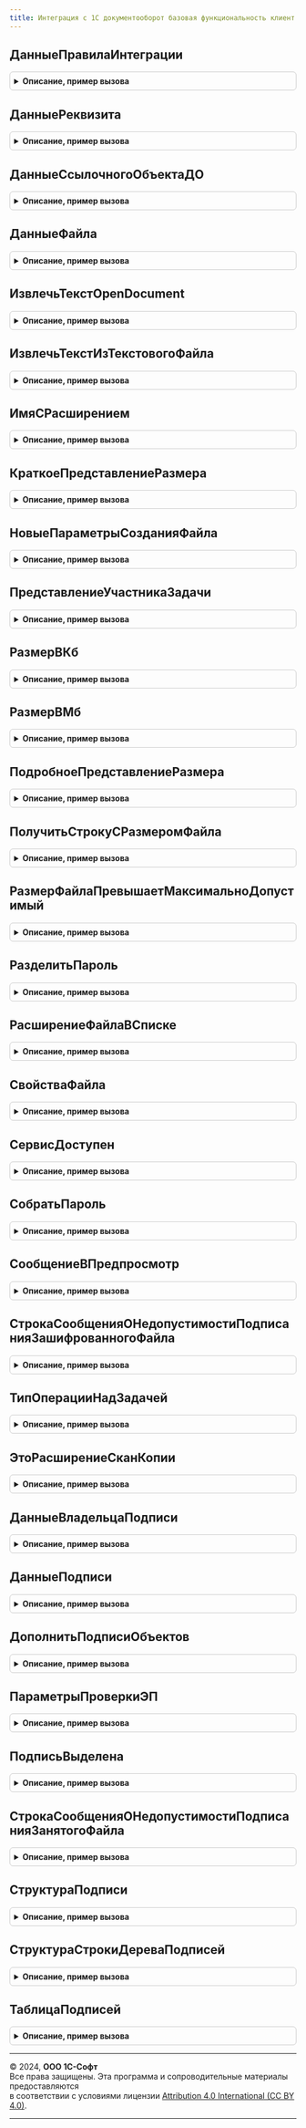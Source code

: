 ```yaml
---
title: Интеграция с 1С документооборот базовая функциональность клиент сервер
---
```



## ДанныеПравилаИнтеграции
<details style="margin: 1em 0; padding: 0.5em; border: 1px solid #ccc; border-radius: 6px;">

<summary style="font-weight: bold; cursor: pointer;">Описание, пример вызова</summary>

```bsl

// Конструктор структуры, описывающей ключевые данные правила интеграции.
//
// Возвращаемое значение:
//  Структура:
//     * Ссылка - СправочникСсылка.ПравилаИнтеграцииС1СДокументооборотом - правило.
//              - Неопределено
//     * ПредставлениеОбъектаДО - Строка - представление объекта ДО.
//     * ПредставлениеОбъектаИС - Строка - представление объекта ИС.
//     * ТипОбъектаДО - Строка - тип объекта ДО.
//     * ТипОбъектаИС - Строка - тип объекта ИС.
//     * ИдентификаторВидаДокумента - Строка - идентификатор вида документа ДО.
//     * ТипВидаДокумента - Строка - тип вида документа ДО.
//
Функция ДанныеПравилаИнтеграции() Экспорт
```

Пример вызова
```bsl
Результат = ИнтеграцияС1СДокументооборотБазоваяФункциональностьКлиентСервер.ДанныеПравилаИнтеграции() 
```
</details>

## ДанныеРеквизита
<details style="margin: 1em 0; padding: 0.5em; border: 1px solid #ccc; border-radius: 6px;">

<summary style="font-weight: bold; cursor: pointer;">Описание, пример вызова</summary>

```bsl

// Конструктор структуры, описывающей реквизит объекта ДО.
//
// Возвращаемое значение:
//  Структура:
//     * Имя - Строка
//     * Тип - Строка
//     * Представление - Строка
//     * ЭтоДополнительныйРеквизитДО - Булево
//     * ДополнительныйРеквизитДОID - Строка
//     * ДополнительныйРеквизитДОТип - Строка
//     * ЭтоТаблица - Булево
//     * Таблица - Строка
//
Функция ДанныеРеквизита() Экспорт
```

Пример вызова
```bsl
Результат = ИнтеграцияС1СДокументооборотБазоваяФункциональностьКлиентСервер.ДанныеРеквизита() 
```
</details>

## ДанныеСсылочногоОбъектаДО
<details style="margin: 1em 0; padding: 0.5em; border: 1px solid #ccc; border-radius: 6px;">

<summary style="font-weight: bold; cursor: pointer;">Описание, пример вызова</summary>

```bsl

// Возвращает структуру данных объекта 1С:Документооборот ссылочного типа.
//
// Параметры:
//   ID - Строка - идентификатор объекта ДО.
//   Тип - Строка - тип объекта XDTO.
//   Наименование - Строка - имя объекта ДО.
//   Представление - Строка - представление объекта ДО.
//   НавигационнаяСсылка - Строка - навигационная ссылка на объект ДО.
//
// Возвращаемое значение:
//   Структура - данные владельца подписей:
//     * ID - Строка - идентификатор объекта ДО.
//     * Тип - Строка - тип объекта XDTO.
//     * Наименование - Строка - имя объекта ДО.
//     * Представление - Строка - представление объекта ДО.
//     * НавигационнаяСсылка - Строка - навигационная ссылка на объект ДО.
//
Функция ДанныеСсылочногоОбъектаДО(ID, Тип, Наименование = "", Представление = "", НавигационнаяСсылка = "") Экспорт
```

Пример вызова
```bsl
Результат = ИнтеграцияС1СДокументооборотБазоваяФункциональностьКлиентСервер.ДанныеСсылочногоОбъектаДО(ID, Тип, Наименование, Представление, НавигационнаяСсылка);
```
</details>

## ДанныеФайла
<details style="margin: 1em 0; padding: 0.5em; border: 1px solid #ccc; border-radius: 6px;">

<summary style="font-weight: bold; cursor: pointer;">Описание, пример вызова</summary>

```bsl

// Возвращает структуру данных файла.
//
// Параметры:
//   Наименование - Строка - имя объекта ДО.
//   ID - Строка - идентификатор объекта ДО.
//   Тип - Строка - тип объекта XDTO.
//   Расширение - Строка - расширение файла.
//   РольФайлаID - Строка - роль файла.
//
// Возвращаемое значение:
//   Структура - данные владельца подписей:
//     * Наименование - Строка - имя объекта ДО.
//     * ID - Строка - идентификатор объекта ДО.
//     * Тип - Строка - тип объекта XDTO.
//     * Расширение - Строка - расширение файла.
//     * РольФайлаID - Строка - роль файла.
//                   - Неопределено
//     * СсылкаНаДвоичныеДанныеФайла - Строка - адрес данных файла во временном хранилище.
//     * Описание - Строка - описание файла.
//     * Размер - Число - размер файла.
//     * ДатаМодификации - Дата - дата модификации файла.
//     * ДатаМодификацииУниверсальная - Дата - дата модификации файла универсальная.
//     * ИмяФайла - Строка - имя файла с расширением.
//     * Текст - Строка - текст файла.
//
Функция ДанныеФайла(Наименование, ID, Тип, Расширение = "", РольФайлаID = Неопределено) Экспорт
```

Пример вызова
```bsl
Результат = ИнтеграцияС1СДокументооборотБазоваяФункциональностьКлиентСервер.ДанныеФайла(Наименование, ID, Тип, Расширение, РольФайлаID);
```
</details>

## ИзвлечьТекстOpenDocument
<details style="margin: 1em 0; padding: 0.5em; border: 1px solid #ccc; border-radius: 6px;">

<summary style="font-weight: bold; cursor: pointer;">Описание, пример вызова</summary>

```bsl

// Извлечь текст из файла OpenDocument и возвратить его в виде строки.
//
// Параметры:
//   ПутьКФайлу - Строка - Полное имя файла.
//   Отказ - Булево - Отказ.
//
// Возвращаемое значение:
//   Строка - Извлеченный текст.
//
Функция ИзвлечьТекстOpenDocument(ПутьКФайлу, Отказ) Экспорт
```

Пример вызова
```bsl
Результат = ИнтеграцияС1СДокументооборотБазоваяФункциональностьКлиентСервер.ИзвлечьТекстOpenDocument(ПутьКФайлу, Отказ) 
```
</details>

## ИзвлечьТекстИзТекстовогоФайла
<details style="margin: 1em 0; padding: 0.5em; border: 1px solid #ccc; border-radius: 6px;">

<summary style="font-weight: bold; cursor: pointer;">Описание, пример вызова</summary>

```bsl

// Извлекает текст в соответствии с кодировкой.
// Если кодировка не задана - сама вычисляет кодировку.
//
// Параметры:
//   ПолноеИмяФайла - Строка - Полное имя файла.
//   Кодировка - Строка - Кодировка.
//   Отказ - Булево - Отказ.
//
// Возвращаемое значение:
//   Строка - Извлеченный текст.
//
Функция ИзвлечьТекстИзТекстовогоФайла(ПолноеИмяФайла, Кодировка, Отказ) Экспорт
```

Пример вызова
```bsl
Результат = ИнтеграцияС1СДокументооборотБазоваяФункциональностьКлиентСервер.ИзвлечьТекстИзТекстовогоФайла(ПолноеИмяФайла, Кодировка, Отказ) 
```
</details>

## ИмяСРасширением
<details style="margin: 1em 0; padding: 0.5em; border: 1px solid #ccc; border-radius: 6px;">

<summary style="font-weight: bold; cursor: pointer;">Описание, пример вызова</summary>

```bsl

// Получает имя с расширением (если расширение пусто - только имя).
//
// Параметры:
//   ПолноеНаименование - Строка - полное наименование файла.
//   Расширение - Строка - расширение файла.
//
// Возвращаемое значение:
//   Строка - Имя с расширением. Если расширение пусто - только имя.
//
Функция ИмяСРасширением(ПолноеНаименование, Расширение) Экспорт
```

Пример вызова
```bsl
Результат = ИнтеграцияС1СДокументооборотБазоваяФункциональностьКлиентСервер.ИмяСРасширением(ПолноеНаименование, Расширение) 
```
</details>

## КраткоеПредставлениеРазмера
<details style="margin: 1em 0; padding: 0.5em; border: 1px solid #ccc; border-radius: 6px;">

<summary style="font-weight: bold; cursor: pointer;">Описание, пример вызова</summary>

```bsl

// Возвращает строку с размером файла в кратком и удобном для чтения формате.
//
// Параметры:
//   Размер - Число - размер файла в байтах.
//
// Возвращаемое значение:
//   Строка - размер файла в виде 123.4 Кб
//
Функция КраткоеПредставлениеРазмера(Знач Размер) Экспорт
```

Пример вызова
```bsl
Результат = ИнтеграцияС1СДокументооборотБазоваяФункциональностьКлиентСервер.КраткоеПредставлениеРазмера(Размер) 
```
</details>

## НовыеПараметрыСозданияФайла
<details style="margin: 1em 0; padding: 0.5em; border: 1px solid #ccc; border-radius: 6px;">

<summary style="font-weight: bold; cursor: pointer;">Описание, пример вызова</summary>

```bsl

// Возвращает пустые параметры создания файла для вызова
// ИнтеграцияС1СДокументооборотБазоваяФункциональностьВызовСервера.СоздатьФайлВДокументообороте.
//
// Параметры:
//   ТекущийФайл - см. ИнтеграцияС1СДокументооборотБазоваяФункциональностьКлиентСервер.ДанныеФайла
//
// Возвращаемое значение:
//   Структура:
//     * ТекущийФайл - см. ИнтеграцияС1СДокументооборотБазоваяФункциональностьКлиентСервер.ДанныеФайла
//     * АдресВременногоХранилищаФайла - Неопределено
//     * Владелец - Неопределено
//     * ЯвляетсяСканКопией - Булево
//     * ШаблонID - Строка
//     * ВнешнийОбъект - Структура:
//       ** ID - Строка
//       ** type - Строка
//       ** name - Строка
//
Функция НовыеПараметрыСозданияФайла(ТекущийФайл) Экспорт
```

Пример вызова
```bsl
Результат = ИнтеграцияС1СДокументооборотБазоваяФункциональностьКлиентСервер.НовыеПараметрыСозданияФайла(ТекущийФайл) 
```
</details>

## ПредставлениеУчастникаЗадачи
<details style="margin: 1em 0; padding: 0.5em; border: 1px solid #ccc; border-radius: 6px;">

<summary style="font-weight: bold; cursor: pointer;">Описание, пример вызова</summary>

```bsl

// Возвращает представление участника задачи ДО.
//
// Параметры:
//   Исполнитель - Строка - представление исполнителя. Роль или сотрудник.
//   ОсновнойОбъектАдресации - Строка - представление основного объекта адресации.
//   ДополнительныйОбъектАдресации - Строка - представление дополнительного объекта адресации.
//
// Возвращаемое значение:
//   Строка
//
Функция ПредставлениеУчастникаЗадачи(Исполнитель, ОсновнойОбъектАдресации, ДополнительныйОбъектАдресации) Экспорт
```

Пример вызова
```bsl
Результат = ИнтеграцияС1СДокументооборотБазоваяФункциональностьКлиентСервер.ПредставлениеУчастникаЗадачи(Исполнитель, ОсновнойОбъектАдресации, ДополнительныйОбъектАдресации) 
```
</details>

## РазмерВКб
<details style="margin: 1em 0; padding: 0.5em; border: 1px solid #ccc; border-radius: 6px;">

<summary style="font-weight: bold; cursor: pointer;">Описание, пример вызова</summary>

```bsl

// Возвращает размер файла в килобайтах.
//
// Параметры:
//   Размер - Число - размер файла в байтах.
//
// Возвращаемое значение:
//   Число - размер файла в Кб.
//
Функция РазмерВКб(Знач Размер) Экспорт
```

Пример вызова
```bsl
Результат = ИнтеграцияС1СДокументооборотБазоваяФункциональностьКлиентСервер.РазмерВКб(Размер) 
```
</details>

## РазмерВМб
<details style="margin: 1em 0; padding: 0.5em; border: 1px solid #ccc; border-radius: 6px;">

<summary style="font-weight: bold; cursor: pointer;">Описание, пример вызова</summary>

```bsl

// Возвращает размер файла в мегабайтах.
//
// Параметры:
//   Размер - Число - размер файла в байтах.
//
// Возвращаемое значение:
//   Число - размер файла в Мб.
//
Функция РазмерВМб(Знач Размер) Экспорт
```

Пример вызова
```bsl
Результат = ИнтеграцияС1СДокументооборотБазоваяФункциональностьКлиентСервер.РазмерВМб(Размер) 
```
</details>

## ПодробноеПредставлениеРазмера
<details style="margin: 1em 0; padding: 0.5em; border: 1px solid #ccc; border-radius: 6px;">

<summary style="font-weight: bold; cursor: pointer;">Описание, пример вызова</summary>

```bsl

// Возвращает строку с размером файла в удобном для чтения формате с указанием количества байт.
//
// Параметры:
//   Размер - Число - размер файла в байтах.
//
// Возвращаемое значение:
//   Строка - размер файла в виде 123.4 Кб (123 456 байт)
//
Функция ПодробноеПредставлениеРазмера(Знач Размер) Экспорт
```

Пример вызова
```bsl
Результат = ИнтеграцияС1СДокументооборотБазоваяФункциональностьКлиентСервер.ПодробноеПредставлениеРазмера(Размер) 
```
</details>

## ПолучитьСтрокуСРазмеромФайла
<details style="margin: 1em 0; padding: 0.5em; border: 1px solid #ccc; border-radius: 6px;">

<summary style="font-weight: bold; cursor: pointer;">Описание, пример вызова</summary>

```bsl

// Получить строку с представлением размера файла - например для отображения в Состояние при передаче файла.
//
// Параметры:
//   РазмерВМб - Число - Размер в Мб.
//
// Возвращаемое значение:
//   Строка - размера файла.
//
Функция ПолучитьСтрокуСРазмеромФайла(Знач РазмерВМб) Экспорт
```

Пример вызова
```bsl
Результат = ИнтеграцияС1СДокументооборотБазоваяФункциональностьКлиентСервер.ПолучитьСтрокуСРазмеромФайла(РазмерВМб) 
```
</details>

## РазмерФайлаПревышаетМаксимальноДопустимый
<details style="margin: 1em 0; padding: 0.5em; border: 1px solid #ccc; border-radius: 6px;">

<summary style="font-weight: bold; cursor: pointer;">Описание, пример вызова</summary>

```bsl

// Сверяет размер файла с максимально допустимым размером, заданным в настройках интеграции.
//
// Параметры:
//   МаксРазмерФайла - Число - максимально допустимый размер файла.
//   Размер - Число - размер файла в байтах.
//   ИмяФайла - Строка - наименование файла.
//   ВызыватьИсключение - Булево - вызывать исключение если максимальный размер превышен.
//   ТекстСообщения - Строка - неявно возвращаемое значение, текст сообщения пользователю.
//
// Возвращаемое значение:
//   Булево - размер файла превышает максимально допустимый.
//
Функция РазмерФайлаПревышаетМаксимальноДопустимый(МаксРазмерФайла, Размер, ИмяФайла, Экспорт
```

Пример вызова
```bsl
Результат = ИнтеграцияС1СДокументооборотБазоваяФункциональностьКлиентСервер.РазмерФайлаПревышаетМаксимальноДопустимый(МаксРазмерФайла, Размер, ИмяФайла, );
```
</details>

## РазделитьПароль
<details style="margin: 1em 0; padding: 0.5em; border: 1px solid #ccc; border-radius: 6px;">

<summary style="font-weight: bold; cursor: pointer;">Описание, пример вызова</summary>

```bsl

// Разделяет пароль на две независимые части для последующего восстановления функцией СобратьПароль.
//
// Параметры:
//   Пароль - Строка - разделяемый пароль.
//
// Возвращаемое значение:
//   Массив из Строка - массив из двух строк, содержащих шестнадцатиричное представление пароля.
//
Функция РазделитьПароль(Пароль) Экспорт
```

Пример вызова
```bsl
Результат = ИнтеграцияС1СДокументооборотБазоваяФункциональностьКлиентСервер.РазделитьПароль(Пароль) 
```
</details>

## РасширениеФайлаВСписке
<details style="margin: 1em 0; padding: 0.5em; border: 1px solid #ccc; border-radius: 6px;">

<summary style="font-weight: bold; cursor: pointer;">Описание, пример вызова</summary>

```bsl

// Возвращает Истина, если файл с таким расширением находится в списке расширений.
//
// Параметры:
//   СписокРасширений - Строка - Список расширений.
//   РасширениеФайла - Строка - Расширение файла.
//
// Возвращаемое значение:
//   Булево
//
Функция РасширениеФайлаВСписке(СписокРасширений, РасширениеФайла) Экспорт
```

Пример вызова
```bsl
Результат = ИнтеграцияС1СДокументооборотБазоваяФункциональностьКлиентСервер.РасширениеФайлаВСписке(СписокРасширений, РасширениеФайла) 
```
</details>

## СвойстваФайла
<details style="margin: 1em 0; padding: 0.5em; border: 1px solid #ccc; border-radius: 6px;">

<summary style="font-weight: bold; cursor: pointer;">Описание, пример вызова</summary>

```bsl

// Конструктор структуры, описывающей свойства файла.
//
// Возвращаемое значение:
//   Структура:
//     * ИдентификаторФайла - Строка - идентификатор файла в 1С:Документооборот.
//                          - Неопределено
//     * ИмяФайла - Строка - имя файла.
//                - Неопределено
//     * ОписаниеФайла - Строка - описание файла.
//                     - Неопределено
//     * Редактируется - Булево - файл находится на редактировании.
//                     - Неопределено
//     * Зашифрован - Булево - файл зашифрован.
//                  - Неопределено
//     * ДанныеПодписейФайла - Массив из см. ИнтеграцияС1СДокументооборотБазоваяФункциональностьКлиентСервер.ДанныеПодписи
//                           - Неопределено
//     * УникальныйИдентификатор - УникальныйИдентификатор - идентификатор управляемой формы объекта.
//                               - Неопределено
//     * ВладелецФайла - Строка - идентификатор владельца файла в 1С:Документооборот.
//                     - Неопределено
//
Функция СвойстваФайла() Экспорт
```

Пример вызова
```bsl
Результат = ИнтеграцияС1СДокументооборотБазоваяФункциональностьКлиентСервер.СвойстваФайла() 
```
</details>

## СервисДоступен
<details style="margin: 1em 0; padding: 0.5em; border: 1px solid #ccc; border-radius: 6px;">

<summary style="font-weight: bold; cursor: pointer;">Описание, пример вызова</summary>

```bsl

// Определяет доступность сервиса ДО по номеру версии.
//
// Параметры:
//   ВерсияСервиса - Строка - версия сервиса ДО.
//
// Возвращаемое значение:
//   Булево
//
Функция СервисДоступен(ВерсияСервиса) Экспорт
```

Пример вызова
```bsl
Результат = ИнтеграцияС1СДокументооборотБазоваяФункциональностьКлиентСервер.СервисДоступен(ВерсияСервиса) 
```
</details>

## СобратьПароль
<details style="margin: 1em 0; padding: 0.5em; border: 1px solid #ccc; border-radius: 6px;">

<summary style="font-weight: bold; cursor: pointer;">Описание, пример вызова</summary>

```bsl

// Собирает пароль из двух частей, ранее разделенных функцией РазделитьПароль.
// В случае повреждения строк возвращает Неопределено.
//
// Параметры:
//   РазделенныйПароль - Массив из Строка - две строки, содержащие разделенный пароль.
//
// Возвращаемое значение:
//   Строка - собранный пароль или
//   Неопределено - если строки повреждены.
//
Функция СобратьПароль(Знач РазделенныйПароль) Экспорт
```

Пример вызова
```bsl
Результат = ИнтеграцияС1СДокументооборотБазоваяФункциональностьКлиентСервер.СобратьПароль(РазделенныйПароль) 
```
</details>

## СообщениеВПредпросмотр
<details style="margin: 1em 0; padding: 0.5em; border: 1px solid #ccc; border-radius: 6px;">

<summary style="font-weight: bold; cursor: pointer;">Описание, пример вызова</summary>

```bsl

// Выводит сообщение в HTML представление, которое будет отображаться в области предпросмотра.
//
// Параметры:
//   Сообщение - Строка - сообщение для области предпросмотра.
//   ЗаголовокСообщенияВОбластиПредпросмотра - Строка - заголовок, содержащий настройки вывода сообщения.
//
// Возвращаемое значение:
//   Строка - HTML представление сообщения.
//
Функция СообщениеВПредпросмотр(Сообщение, ЗаголовокСообщенияВОбластиПредпросмотра) Экспорт
```

Пример вызова
```bsl
Результат = ИнтеграцияС1СДокументооборотБазоваяФункциональностьКлиентСервер.СообщениеВПредпросмотр(Сообщение, ЗаголовокСообщенияВОбластиПредпросмотра) 
```
</details>

## СтрокаСообщенияОНедопустимостиПодписанияЗашифрованногоФайла
<details style="margin: 1em 0; padding: 0.5em; border: 1px solid #ccc; border-radius: 6px;">

<summary style="font-weight: bold; cursor: pointer;">Описание, пример вызова</summary>

```bsl

// Возвращает Строку сообщения о недопустимости подписания зашифрованного файла.
//
// Параметры:
//   ФайлСсылка - ЛюбаяСсылка - Ссылка на файл.
//
// Возвращаемое значение:
//   Строка
//
Функция СтрокаСообщенияОНедопустимостиПодписанияЗашифрованногоФайла(ФайлСсылка = Неопределено) Экспорт
```

Пример вызова
```bsl
Результат = ИнтеграцияС1СДокументооборотБазоваяФункциональностьКлиентСервер.СтрокаСообщенияОНедопустимостиПодписанияЗашифрованногоФайла(ФайлСсылка);
```
</details>

## ТипОперацииНадЗадачей
<details style="margin: 1em 0; padding: 0.5em; border: 1px solid #ccc; border-radius: 6px;">

<summary style="font-weight: bold; cursor: pointer;">Описание, пример вызова</summary>

```bsl

// Конструктор структуры, описывающей тип операции над задачей.
//
// Возвращаемое значение:
//   Структура:
//     * ВыполнитьДействиеЗадачи - Булево
//     * ВзятьВРаботу - Булево
//     * ОтменитьВзятиеВРаботу - Булево
//     * Перенаправить - Булево
//     * УстановитьФлаг - Булево
//     * ВыполнитьПодключаемоеДействиеЗадачи - Булево
//     * ВыполнитьДействиеЗадачиПоШаблону - Булево
//
Функция ТипОперацииНадЗадачей() Экспорт
```

Пример вызова
```bsl
Результат = ИнтеграцияС1СДокументооборотБазоваяФункциональностьКлиентСервер.ТипОперацииНадЗадачей() 
```
</details>

## ЭтоРасширениеСканКопии
<details style="margin: 1em 0; padding: 0.5em; border: 1px solid #ccc; border-radius: 6px;">

<summary style="font-weight: bold; cursor: pointer;">Описание, пример вызова</summary>

```bsl

// Проверяет, является ли переданное значение расширением скан-копии.
//
// Параметры:
//   Расширение - Строка - расширение файла.
//   СписокРасширенийСканКопийОригиналов - Строка - список расширений скан-копий.
//
// Возвращаемое значение:
//   Булево - Истина, если переданное значение является расширением скан-копии.
//
Функция ЭтоРасширениеСканКопии(Расширение, Знач СписокРасширенийСканКопийОригиналов) Экспорт
```

Пример вызова
```bsl
Результат = ИнтеграцияС1СДокументооборотБазоваяФункциональностьКлиентСервер.ЭтоРасширениеСканКопии(Расширение, СписокРасширенийСканКопийОригиналов) 
```
</details>

## ДанныеВладельцаПодписи
<details style="margin: 1em 0; padding: 0.5em; border: 1px solid #ccc; border-radius: 6px;">

<summary style="font-weight: bold; cursor: pointer;">Описание, пример вызова</summary>

```bsl

// Возвращает структуру данных владельца подписи.
//
// Параметры:
//   Наименование - Строка - имя объекта ДО.
//   ID - Строка - идентификатор объекта ДО.
//   Тип - Строка - тип объекта XDTO.
//   Зашифрован - Булево - владелец подписи зашифрован.
//   МассивПодписей - Массив из см. ИнтеграцияС1СДокументооборотБазоваяФункциональностьКлиентСервер.ДанныеПодписи
//
// Возвращаемое значение:
//   Структура - данные владельца подписей:
//     * Наименование - Строка - имя объекта ДО.
//     * ID - Строка - идентификатор объекта ДО.
//     * Тип - Строка - тип объекта XDTO.
//     * Зашифрован - Булево - владелец подписи зашифрован.
//     * МассивПодписей - Массив из см. ИнтеграцияС1СДокументооборотБазоваяФункциональностьКлиентСервер.ДанныеПодписи
//                      - Неопределено
//
Функция ДанныеВладельцаПодписи(Наименование, ID, Тип, Зашифрован, МассивПодписей = Неопределено) Экспорт
```

Пример вызова
```bsl
Результат = ИнтеграцияС1СДокументооборотБазоваяФункциональностьКлиентСервер.ДанныеВладельцаПодписи(Наименование, ID, Тип, Зашифрован, МассивПодписей);
```
</details>

## ДанныеПодписи
<details style="margin: 1em 0; padding: 0.5em; border: 1px solid #ccc; border-radius: 6px;">

<summary style="font-weight: bold; cursor: pointer;">Описание, пример вызова</summary>

```bsl

// Возвращает данные, из которых будет формироваться XDTO объект DMSignature, для передачи в ДО.
//
// Параметры:
//   Подпись - ДвоичныеДанные - двоичные данные подписи.
//   ДвоичныеДанныеСертификата - ДвоичныеДанные - двоичные данные сертификата.
//   СвойстваПодписи - Структура - тут может быть или структура СвойстваПодписи, которую возвращает БСП при
//     добавлении новой подписи, или строка таблицы подписей, если это уже существующая на стороне ДО подпись.
//
// Возвращаемое значение:
//   см. ИнтеграцияС1СДокументооборотБазоваяФункциональностьКлиентСервер.СтруктураПодписи
//
Функция ДанныеПодписи(Подпись, ДвоичныеДанныеСертификата, СвойстваПодписи) Экспорт
```

Пример вызова
```bsl
Результат = ИнтеграцияС1СДокументооборотБазоваяФункциональностьКлиентСервер.ДанныеПодписи(Подпись, ДвоичныеДанныеСертификата, СвойстваПодписи) 
```
</details>

## ДополнитьПодписиОбъектов
<details style="margin: 1em 0; padding: 0.5em; border: 1px solid #ccc; border-radius: 6px;">

<summary style="font-weight: bold; cursor: pointer;">Описание, пример вызова</summary>

```bsl

// Дополняет соответствие подписей объектов.
//
// Параметры:
//   ПодписиОбъектов - Соответствие из КлючИЗначение:
//     * Ключ - Строка - идентификатор объекта ДО, являющегося владельцем подписи.
//     * Значение - см. ИнтеграцияС1СДокументооборотБазоваяФункциональностьКлиентСервер.ДанныеВладельцаПодписи
//   Наименование - Строка - имя объекта ДО.
//   ID - Строка - идентификатор объекта ДО.
//   Тип - Строка - тип объекта XDTO.
//   Зашифрован - Булево - владелец подписи зашифрован.
//   МассивПодписей - Массив из см. ИнтеграцияС1СДокументооборотБазоваяФункциональностьКлиентСервер.ДанныеПодписи
//
Процедура ДополнитьПодписиОбъектов(ПодписиОбъектов, Наименование, ID, Тип, Зашифрован, Экспорт
```

Пример вызова
```bsl
ИнтеграцияС1СДокументооборотБазоваяФункциональностьКлиентСервер.ДополнитьПодписиОбъектов(ПодписиОбъектов, Наименование, ID, Тип, Зашифрован, );
```
</details>

## ПараметрыПроверкиЭП
<details style="margin: 1em 0; padding: 0.5em; border: 1px solid #ccc; border-radius: 6px;">

<summary style="font-weight: bold; cursor: pointer;">Описание, пример вызова</summary>

```bsl

// Возвращает структуру параметров для проверки электронно-цифровой подписи.
//
// Параметры:
//   ДанныеСтроки - ДанныеФормыЭлементДерева - см. ИнтеграцияС1СДокументооборотБазоваяФункциональностьКлиентСервер.СтруктураСтрокиДереваПодписей
//   СоответствиеИдОбъектаИДвоичныхДанных - Соответствие из КлючИЗначение:
//     * Ключ - Строка - идентификатор объекта.
//     * Значение - ДвоичныеДанные - двоичные данные объекта.
//   АдресСлепкаДокумента - Строка - адрес временного хранилища двоичных данных документа Документооборота.
//
// Возвращаемое значение:
//   Структура:
//     * ФорматДатыПроверки - Строка
//     * ДвоичныеДанныеОбъекта - ДвоичныеДанные
//                             - Неопределено
//     * Подпись - ДвоичныеДанные
//               - Неопределено
//
Функция ПараметрыПроверкиЭП(ДанныеСтроки, СоответствиеИдОбъектаИДвоичныхДанных, АдресСлепкаДокумента) Экспорт
```

Пример вызова
```bsl
Результат = ИнтеграцияС1СДокументооборотБазоваяФункциональностьКлиентСервер.ПараметрыПроверкиЭП(ДанныеСтроки, СоответствиеИдОбъектаИДвоичныхДанных, АдресСлепкаДокумента) 
```
</details>

## ПодписьВыделена
<details style="margin: 1em 0; padding: 0.5em; border: 1px solid #ccc; border-radius: 6px;">

<summary style="font-weight: bold; cursor: pointer;">Описание, пример вызова</summary>

```bsl

// Определяет выделена ли подпись в переданных данных строки строки из таблицы подписей.
//
// Параметры:
//   ВыделенныеПодписи - Массив из см. ИнтеграцияС1СДокументооборотБазоваяФункциональностьКлиент.ВыделенныеПодписи
//   ДанныеСтроки - см. ИнтеграцияС1СДокументооборотБазоваяФункциональностьКлиентСервер.СтруктураСтрокиДереваПодписей
//
// Возвращаемое значение:
//   Булево
//
Функция ПодписьВыделена(ВыделенныеПодписи, ДанныеСтроки) Экспорт
```

Пример вызова
```bsl
Результат = ИнтеграцияС1СДокументооборотБазоваяФункциональностьКлиентСервер.ПодписьВыделена(ВыделенныеПодписи, ДанныеСтроки) 
```
</details>

## СтрокаСообщенияОНедопустимостиПодписанияЗанятогоФайла
<details style="margin: 1em 0; padding: 0.5em; border: 1px solid #ccc; border-radius: 6px;">

<summary style="font-weight: bold; cursor: pointer;">Описание, пример вызова</summary>

```bsl

// Возвращает Строку сообщения о недопустимости подписания занятого файла.
//
// Параметры:
//   ФайлСсылка - ЛюбаяСсылка - Ссылка на файл.
//
// Возвращаемое значение:
//   Строка
//
Функция СтрокаСообщенияОНедопустимостиПодписанияЗанятогоФайла(ФайлСсылка = Неопределено) Экспорт
```

Пример вызова
```bsl
Результат = ИнтеграцияС1СДокументооборотБазоваяФункциональностьКлиентСервер.СтрокаСообщенияОНедопустимостиПодписанияЗанятогоФайла(ФайлСсылка);
```
</details>

## СтруктураПодписи
<details style="margin: 1em 0; padding: 0.5em; border: 1px solid #ccc; border-radius: 6px;">

<summary style="font-weight: bold; cursor: pointer;">Описание, пример вызова</summary>

```bsl

// Конструктор структуры, описывающей данные электронной подписи.
//
// Возвращаемое значение:
//   Структура:
//     * Подпись - ДвоичныеДанные
//               - Неопределено
//     * ДвоичныеДанныеСертификата - ДвоичныеДанные
//                                 - Неопределено
//     * Сертификат - ХранилищеЗначения
//                  - Неопределено
//     * Отпечаток - Строка
//                 - Неопределено
//     * ДатаПодписи - Дата
//                   - Неопределено
//     * Комментарий - Строка
//                   - Неопределено
//     * ИмяФайлаПодписи - Строка
//                       - Неопределено
//     * КомуВыданСертификат - Строка
//                           - Неопределено
//     * УстановившийПодпись - Строка
//                           - Неопределено
//     * УстановившийПодписьИд - Строка
//                             - Неопределено
//
Функция СтруктураПодписи() Экспорт
```

Пример вызова
```bsl
Результат = ИнтеграцияС1СДокументооборотБазоваяФункциональностьКлиентСервер.СтруктураПодписи() 
```
</details>

## СтруктураСтрокиДереваПодписей
<details style="margin: 1em 0; padding: 0.5em; border: 1px solid #ccc; border-radius: 6px;">

<summary style="font-weight: bold; cursor: pointer;">Описание, пример вызова</summary>

```bsl

// Конструктор структуры, описывающей строку дерева подписей.
//
// Параметры:
//   СтрокаДереваПодписей - ДанныеФормыЭлементДерева - строка дерева подписей:
//     * АдресПодписи - Строка
//     * АдресСертификата - Строка
//     * ДатаПодписи - Дата
//     * ДатаПодписиИКомментарий - Строка
//     * Зашифрован - Булево
//     * ИмяФайлаПодписи - Строка
//     * ИндексКартинки - Число
//     * Комментарий - Строка
//     * КомуВыданСертификат - Строка
//     * КомуВыданСертификатИСтатус - Строка
//     * Неверна - Булево
//     * НомерСтроки - Число
//     * Объект - Строка
//     * ОбъектИд - Строка
//     * ОбъектИмя - Строка
//     * ОбъектТип - Строка
//     * Отпечаток - Строка
//     * ПодписьВерна - Булево
//     * Статус - Строка
//     * УстановившийПодпись - Строка
//     * УстановившийПодписьИд - Строка
//
// Возвращаемое значение:
//   Структура:
//     * АдресПодписи - Строка
//     * АдресСертификата - Строка
//     * ДатаПодписи - Дата
//     * ДатаПодписиИКомментарий - Строка
//     * Зашифрован - Булево
//     * ИмяФайлаПодписи - Строка
//     * ИндексКартинки - Число
//     * Комментарий - Строка
//     * КомуВыданСертификат - Строка
//     * КомуВыданСертификатИСтатус - Строка
//     * Неверна - Булево
//     * НомерСтроки - Число
//     * Объект - Строка
//     * ОбъектИд - Строка
//     * ОбъектИмя - Строка
//     * ОбъектТип - Строка
//     * Отпечаток - Строка
//     * ПодписьВерна - Булево
//     * Статус - Строка
//     * УстановившийПодпись - Строка
//     * УстановившийПодписьИд - Строка
//
Функция СтруктураСтрокиДереваПодписей(СтрокаДереваПодписей) Экспорт
```

Пример вызова
```bsl
Результат = ИнтеграцияС1СДокументооборотБазоваяФункциональностьКлиентСервер.СтруктураСтрокиДереваПодписей(СтрокаДереваПодписей) 
```
</details>

## ТаблицаПодписей
<details style="margin: 1em 0; padding: 0.5em; border: 1px solid #ccc; border-radius: 6px;">

<summary style="font-weight: bold; cursor: pointer;">Описание, пример вызова</summary>

```bsl

// Преобразует 2-уровневое дерево в массив.
//
// Параметры:
//   ДеревоПодписей - ДанныеФормыДерево - см. ИнтеграцияС1СДокументооборотБазоваяФункциональностьКлиентСервер.СтруктураСтрокиДереваПодписей
//   ВыделенныеСтроки - Массив из Число - выделенные строки в дереве подписей.
//   ОбъектID - Строка - заполняется если нужно получить подписи конкретного объекта.
//
// Возвращаемое значение:
//   Массив из см. ИнтеграцияС1СДокументооборотБазоваяФункциональностьКлиентСервер.СтруктураСтрокиДереваПодписей
//
Функция ТаблицаПодписей(ДеревоПодписей, ВыделенныеСтроки = Неопределено, ОбъектID = Неопределено) Экспорт
```

Пример вызова
```bsl
Результат = ИнтеграцияС1СДокументооборотБазоваяФункциональностьКлиентСервер.ТаблицаПодписей(ДеревоПодписей, ВыделенныеСтроки, ОбъектID);
```
</details>

---

© 2024, **ООО 1С-Софт**  
Все права защищены. Эта программа и сопроводительные материалы предоставляются  
в соответствии с условиями лицензии [Attribution 4.0 International (CC BY 4.0)](https://creativecommons.org/licenses/by/4.0/legalcode).

---
